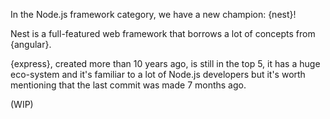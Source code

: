 In the Node.js framework category, we have a new champion: {nest}!

Nest is a full-featured web framework that borrows a lot of concepts from {angular}.

{express}, created more than 10 years ago, is still in the top 5, it has a huge eco-system and it's familiar to a lot of Node.js developers but it's worth mentioning that the last commit was made 7 months ago.

(WIP)
